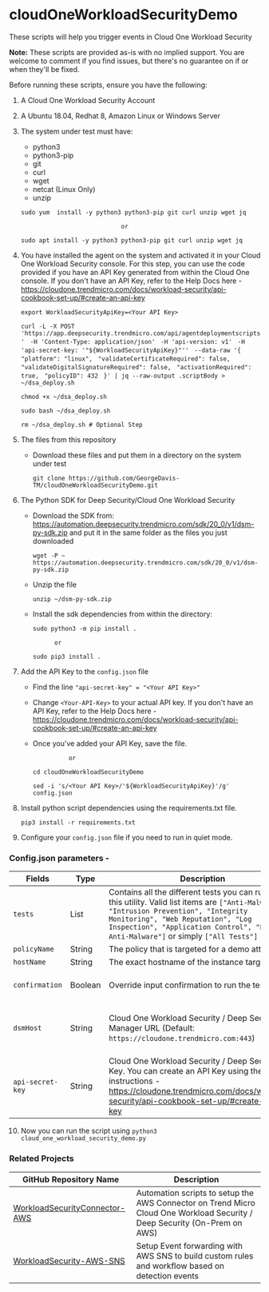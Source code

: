 # cloudOneWorkloadSecurityDemo

These scripts will help you trigger events in Cloud One Workload Security

**Note:** These scripts are provided as-is with no implied support.  You are welcome to comment if you find issues, but there's no guarantee on if or when they'll be fixed.

Before running these scripts, ensure you have the following:
1)	A Cloud One Workload Security Account

2)	A Ubuntu 18.04, Redhat 8, Amazon Linux or Windows Server

3)	The system under test must have:
    * python3
    * python3-pip
    * git
    * curl
    * wget
    * netcat (Linux Only)
    * unzip

    `sudo yum  install -y python3 python3-pip git curl unzip wget jq`

                                    or

    `sudo apt install -y python3 python3-pip git curl unzip wget jq`

4)	You have installed the agent on the system and activated it in your Cloud One Workload Security console. For this step, you can use the code provided if you have an API Key generated from within the Cloud One console. If you don't have an API Key, refer to the Help Docs here - https://cloudone.trendmicro.com/docs/workload-security/api-cookbook-set-up/#create-an-api-key

    `export WorkloadSecurityApiKey=<Your API Key>`

    `curl -L -X POST 'https://app.deepsecurity.trendmicro.com/api/agentdeploymentscripts' `
    `-H 'Content-Type: application/json' `
    `-H 'api-version: v1' `
    `-H 'api-secret-key: '"${WorkloadSecurityApiKey}"'' `
    `--data-raw '{ `
    `"platform": "linux", `
    `"validateCertificateRequired": false, `
    `"validateDigitalSignatureRequired": false, `
    `"activationRequired": true, `
    `"policyID": 432 `
    `}' | jq --raw-output .scriptBody > ~/dsa_deploy.sh`

    `chmod +x ~/dsa_deploy.sh`

    `sudo bash ~/dsa_deploy.sh`

    `rm ~/dsa_deploy.sh # Optional Step`

5)	The files from this repository
    * Download these files and put them in a directory on the system under test

        `git clone https://github.com/GeorgeDavis-TM/cloudOneWorkloadSecurityDemo.git`

6)	The Python SDK for Deep Security/Cloud One Workload Security
    * Download the SDK from: https://automation.deepsecurity.trendmicro.com/sdk/20_0/v1/dsm-py-sdk.zip and put it in the same folder as the files you just downloaded

        `wget -P ~ https://automation.deepsecurity.trendmicro.com/sdk/20_0/v1/dsm-py-sdk.zip`

    * Unzip the file

        `unzip ~/dsm-py-sdk.zip`

    * Install the sdk dependencies from within the directory: 
        
        `sudo python3 -m pip install .`

                or

        `sudo pip3 install .`
    
7)	Add the API Key to the `config.json` file

    * Find the line `"api-secret-key" = "<Your API Key>"`

    * Change `<Your-API-Key>` to your actual API key. If you don't have an API Key, refer to the Help Docs here - https://cloudone.trendmicro.com/docs/workload-security/api-cookbook-set-up/#create-an-api-key

    * Once you've added your API Key, save the file.

                    or

        `cd cloudOneWorkloadSecurityDemo`
        
        `sed -i 's/<Your API Key>/'${WorkloadSecurityApiKey}'/g' config.json`

8) Install python script dependencies using the requirements.txt file.

    `pip3 install -r requirements.txt`

9) Configure your `config.json` file if you need to run in quiet mode.

### Config.json parameters -

| Fields | Type | Description | Required? |
|--------| ---- | ----------- | --------- |
|`tests` | List | Contains all the different tests you can run from this utility. Valid list items are `["Anti-Malware", "Intrusion Prevention", "Integrity Monitoring", "Web Reputation", "Log Inspection", "Application Control", "Docker Anti-Malware"]` or simply `["All Tests"]` | Yes |
| `policyName` | String | The policy that is targeted for a demo attack | Yes |
| `hostName` | String | The exact hostname of the instance targeted | Yes |
| `confirmation` | Boolean | Override input confirmation to run the tests | Yes (for Quiet mode) |
| `dsmHost` | String | Cloud One Workload Security / Deep Security Manager URL (Default: `https://cloudone.trendmicro.com:443`) | Optional. Used only for non-SaaS DSM tests |
| `api-secret-key` | String | Cloud One Workload Security / Deep Security API Key. You can create an API Key using these instructions - https://cloudone.trendmicro.com/docs/workload-security/api-cookbook-set-up/#create-an-api-key | Yes |


10) Now you can run the script using `python3 cloud_one_workload_security_demo.py`


### Related Projects

| GitHub Repository Name  | Description |
| ------------- | ------------- |
| [WorkloadSecurityConnector-AWS](https://github.com/GeorgeDavis-TM/WorkloadSecurityConnector-AWS) | Automation scripts to setup the AWS Connector on Trend Micro Cloud One Workload Security / Deep Security (On-Prem on AWS) |
| [WorkloadSecurity-AWS-SNS](https://github.com/GeorgeDavis-TM/WorkloadSecurity-AWS-SNS) | Setup Event forwarding with AWS SNS to build custom rules and workflow based on detection events |